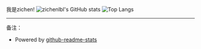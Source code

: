 我是zichen!
![zichenlbl's GitHub stats](https://github-readme-stats.vercel.app/api?username=zichenlbl&show_icons=true)
![Top Langs](https://github-readme-stats.vercel.app/api/top-langs/?username=zichenlbl&layout=compact)
<!-- 
![zichenlbl's wakatime stats](https://github-readme-stats.vercel.app/api/wakatime?username=zichenlbl)
<a href="https://github.com/zichenlbl/git">
  <img align="center" src="https://github-readme-stats.vercel.app/api/pin/?username=zichenlbl&repo=git" />
</a>
<a href="https://github.com/JavaWeb-Basics">
  <img align="center" src="https://github-readme-stats.vercel.app/api/pin/?username=zichenlbl&repo=JavaWeb-Basics" />
</a> -->

<hr/>

备注：
  - Powered by [github-readme-stats](https://github.com/anuraghazra/github-readme-stats)
